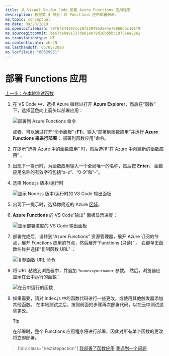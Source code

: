 ```yaml
---
title: 从 Visual Studio Code 部署 Azure Functions 应用程序
description: 教程第 4 部分：将 Functions 应用部署到云。
ms.topic: conceptual
ms.date: 09/23/2019
ms.openlocfilehash: 78f6f044397cc29f22949525e4e7e860d5c101f9
ms.sourcegitcommit: be67ceba91727da014879d16bbbbc19756ee22e2
ms.translationtype: HT
ms.contentlocale: zh-CN
ms.lasthandoff: 05/05/2020
ms.locfileid: "80329931"
---
```

# <a name="deploy-the-functions-app"></a>部署 Functions 应用

[上一步：在本地测试函数](tutorial-vscode-serverless-node-03.md)

1. 在 VS Code 中，选择 Azure 徽标以打开 **Azure Explorer**，然后在“函数”  下，选择蓝色向上箭头以部署应用：

    ![部署到 Azure Functions 命令](media/functions-extension/deploy-app.png)

    或者，可以通过打开“命令面板”  (**F1**)，输入“部署到函数应用”并运行  **Azure Functions 来进行部署：** 部署到函数应用”命令。

1. 在提示“选择 Azure 中的函数应用”  时，然后选择“在 Azure 中创建新的函数应用”  。

1. 出现下一提示时，为函数应用输入一个全局唯一的名称，然后按 **Enter**。 函数应用名称的有效字符包括“a-z”、“0-9”和“-”。

1. 选择 Node.js 版本/运行时

    ![显示 Node.js 版本/运行时的 VS Code 输出面板](media/functions-extension/nodejs-runtime-version.png)

1. 出现下一提示时，选择你附近的 Azure [区域](https://azure.microsoft.com/regions/)。

1. **Azure Functions** 的 VS Code“输出”  面板显示进度：

    ![显示部署进度的 VS Code 输出面板](media/functions-extension/deploy-progress.png)

1. 部署完成后，请转到“Azure Functions”  资源管理器，展开 Azure 订阅的节点，展开 Functions 应用的节点，然后展开“Functions (只读)”  。 右键单击函数名称并选择“复制函数 URL”  ：

    ![复制函数 URL 命令](media/functions-extension/copy-function-url-command.png)

1. 将 URL 粘贴到浏览器中，并追加 `?name=<yourname>` 参数。 然后，浏览器应显示在云中运行的函数：

    ![在云中运行的函数](media/functions-extension/remote-test-browser.png)

1. 如果需要，请对 index.js  中的函数代码进行一些更改，或使用其他触发器添加其他函数。 在本地测试之后，按照前面的步骤再次部署代码，以在云中测试这些更改。

    > [!TIP]
    > 在部署时，整个 Functions 应用程序将进行部署，因此对所有单个函数的更改将立即部署。

> [!div class="nextstepaction"]
> [我部署了函数应用](tutorial-vscode-serverless-node-05.md) [我遇到一个问题](https://www.research.net/r/PWZWZ52?tutorial=node-deployment-azurefunctions&step=deploy-app)
